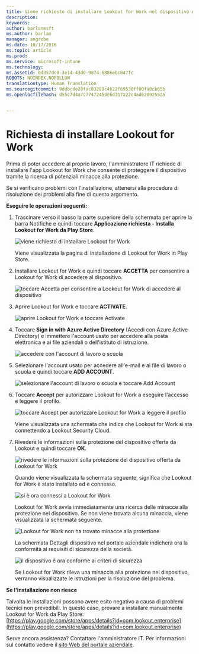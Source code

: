 ```yaml
---
title: Viene richiesto di installare Lookout for Work nel dispositivo Android | Microsoft Intune
description: 
keywords: 
author: barlanmsft
ms.author: barlan
manager: angrobe
ms.date: 10/17/2016
ms.topic: article
ms.prod: 
ms.service: microsoft-intune
ms.technology: 
ms.assetid: 0d357dc0-3e14-43d0-9874-6886ebc847fc
ROBOTS: NOINDEX,NOFOLLOW
translationtype: Human Translation
ms.sourcegitcommit: 9ddbcde20fac83289c4622f69538ff00fa0cb65b
ms.openlocfilehash: d55c7d4a7c77472453e6d317a22c4ad6209255a5


---
```


# <a name="you-are-prompted-to-install-lookout-for-work"></a>Richiesta di installare Lookout for Work

Prima di poter accedere al proprio lavoro, l'amministratore IT richiede di installare l'app Lookout for Work che consente di proteggere il dispositivo tramite la ricerca di potenziali minacce alla protezione.

Se si verificano problemi con l'installazione, attenersi alla procedura di risoluzione dei problemi alla fine di questo argomento.


**Eseguire le operazioni seguenti:**

1.  Trascinare verso il basso la parte superiore della schermata per aprire la barra Notifiche e quindi toccare **Applicazione richiesta - Installa Lookout for Work da Play Store**.

    ![viene richiesto di installare Lookout for Work](./media/lookout-required-app-install-android.png)

    Viene visualizzata la pagina di installazione di Lookout for Work in Play Store.

2.  Installare Lookout for Work e quindi toccare **ACCETTA** per consentire a Lookout for Work di accedere al dispositivo.

    ![toccare Accetta per consentire a Lookout for Work di accedere al dispositivo](./media/lookout-accept-store-permissions-android.png)

3. Aprire Lookout for Work e toccare **ACTIVATE**.

    ![aprire Lookout for Work e toccare Activate](./media/lookout-activate-button-android.png)

4. Toccare **Sign in with Azure Active Directory** (Accedi con Azure Active Directory) e immettere l'account usato per accedere alla posta elettronica e ai file aziendali o dell'istituto di istruzione.

    ![accedere con l'account di lavoro o scuola](./media/lookout-sign-in-azure-android.png)

5. Selezionare l'account usato per accedere all'e-mail e ai file di lavoro o scuola e quindi toccare **ADD ACCOUNT**.

    ![selezionare l'account di lavoro o scuola e toccare Add Account](./media/lookout-pick-account-android.png)

6. Toccare **Accept** per autorizzare Lookout for Work a eseguire l'accesso e leggere il profilo.

    ![toccare Accept per autorizzare Lookout for Work a leggere il profilo](./media/lookout-needs-permission-to-view-profile-android.png)

    Viene visualizzata una schermata che indica che Lookout for Work si sta connettendo a Lookout Security Cloud.

7. Rivedere le informazioni sulla protezione del dispositivo offerta da Lookout e quindi toccare **OK**.

    ![rivedere le informazioni sulla protezione del dispositivo offerta da Lookout for Work](./media/lookout-how-it-protects-your-device-android.png)

    Quando viene visualizzata la schermata seguente, significa che Lookout for Work è stato installato ed è connesso.

    ![si è ora connessi a Lookout for Work](./media/lookout-you-are-now-connected-android.png)

    Lookout for Work avvia immediatamente una ricerca delle minacce alla protezione nel dispositivo. Se non viene trovata alcuna minaccia, viene visualizzata la schermata seguente.

    ![Lookout for Work non ha trovato minacce alla protezione](./media/lookout-scan-no-threats-found-android.png)

    La schermata Dettagli dispositivo nel portale aziendale indicherà ora la conformità ai requisiti di sicurezza della società.

    ![il dispositivo è ora conforme ai criteri di sicurezza](./media/lookout-device-now-compliant-android.png)

    Se Lookout for Work rileva una minaccia alla protezione nel dispositivo, verranno visualizzate le istruzioni per la risoluzione del problema.

**Se l'installazione non riesce**

Talvolta le installazioni possono avere esito negativo a causa di problemi tecnici non prevedibili. In questo caso, provare a installare manualmente Lookout for Work da Play Store: [https://play.google.com/store/apps/details?id=com.lookout.enterprise](https://play.google.com/store/apps/details?id=com.lookout.enterprise) 

Serve ancora assistenza? Contattare l'amministratore IT. Per informazioni sul contatto vedere il [sito Web del portale aziendale](http://portal.manage.microsoft.com).



<!--HONumber=Nov16_HO1-->


